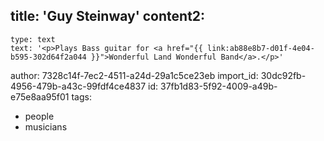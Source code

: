 title: 'Guy Steinway'
content2:
  -
    type: text
    text: '<p>Plays Bass guitar for <a href="{{ link:ab88e8b7-d01f-4e04-b595-302d64f2a044 }}">Wonderful Land Wonderful Band</a>.</p>'
author: 7328c14f-7ec2-4511-a24d-29a1c5ce23eb
import_id: 30dc92fb-4956-479b-a43c-99fdf4ce4837
id: 37fb1d83-5f92-4009-a49b-e75e8aa95f01
tags:
  - people
  - musicians
